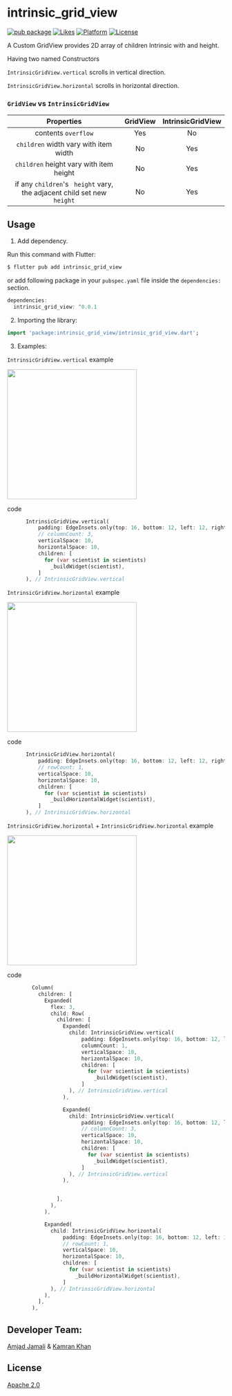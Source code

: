 # intrinsic_grid_view

[![pub package](https://img.shields.io/pub/v/intrinsic_grid_view.svg)](https://pub.dartlang.org/packages/intrinsic_grid_view)
[![Likes](https://badges.bar/intrinsic_grid_view/likes)](https://pub.dev/packages/intrinsic_grid_view/score)
[![Platform](https://img.shields.io/badge/platform-flutter-blue.svg)](https://flutter.dev)
[![License](https://img.shields.io/badge/License-Apache%202.0-blue.svg)](https://opensource.org/licenses/Apache-2.0)

A Custom GridView provides 2D array of children Intrinsic with and height.

Having two named Constructors

`IntrinsicGridView.vertical` scrolls in vertical direction.

`IntrinsicGridView.horizontal` scrolls in horizontal direction.


### `GridView` vs `IntrinsicGridView`
Properties                                                                        | GridView      |  IntrinsicGridView
:--------------------------------------------------------------------------------:|:-------------:|:--------------------:
 contents `overflow`                                                              | Yes           | No
 `children` width vary  with item width                                           | No            | Yes
 `children` height vary  with item height                                         | No            | Yes
 if any `children`'s ` height` vary,<br>the adjacent child set new `height`       | No            | Yes


## Usage

1. Add dependency.

Run this command with Flutter:

```dart
$ flutter pub add intrinsic_grid_view
```

or add following package in your `pubspec.yaml` file inside the `dependencies:` section.
```dart
dependencies:
  intrinsic_grid_view: ^0.0.1
```
2. Importing the library:

```dart
import 'package:intrinsic_grid_view/intrinsic_grid_view.dart';
```

3. Examples:

`IntrinsicGridView.vertical` example

<img width="300px" src="screenshots/vertical_demo.gif?raw=true">

code
```dart
      IntrinsicGridView.vertical(
          padding: EdgeInsets.only(top: 16, bottom: 12, left: 12, right: 12),
          // columnCount: 3,
          verticalSpace: 10,
          horizontalSpace: 10,
          children: [
            for (var scientist in scientists)
              _buildWidget(scientist),
          ]
      ), // IntrinsicGridView.vertical
```


`IntrinsicGridView.horizontal` example

<img width="300px" src="screenshots/horizontal_demo.gif?raw=true">

code
```dart
      IntrinsicGridView.horizontal(
          padding: EdgeInsets.only(top: 16, bottom: 12, left: 12, right: 12),
          // rowCount: 1,
          verticalSpace: 10,
          horizontalSpace: 10,
          children: [
            for (var scientist in scientists)
              _buildHorizontalWidget(scientist),
          ]
      ), // IntrinsicGridView.horizontal
```


`IntrinsicGridView.horizontal` + `IntrinsicGridView.horizontal` example

<img width="300px" src="screenshots/mix_demo.gif?raw=true">

code
```dart
        Column(
          children: [
            Expanded(
              flex: 3,
              child: Row(
                children: [
                  Expanded(
                    child: IntrinsicGridView.vertical(
                        padding: EdgeInsets.only(top: 16, bottom: 12, left: 12, right: 12),
                        columnCount: 1,
                        verticalSpace: 10,
                        horizontalSpace: 10,
                        children: [
                          for (var scientist in scientists)
                            _buildWidget(scientist),
                        ]
                    ), // IntrinsicGridView.vertical
                  ),

                  Expanded(
                    child: IntrinsicGridView.vertical(
                        padding: EdgeInsets.only(top: 16, bottom: 12, left: 12, right: 12),
                        // columnCount: 3,
                        verticalSpace: 10,
                        horizontalSpace: 10,
                        children: [
                          for (var scientist in scientists)
                            _buildWidget(scientist),
                        ]
                    ), // IntrinsicGridView.vertical
                  ),


                ],
              ),
            ),

            Expanded(
              child: IntrinsicGridView.horizontal(
                  padding: EdgeInsets.only(top: 16, bottom: 12, left: 12, right: 12),
                  // rowCount: 1,
                  verticalSpace: 10,
                  horizontalSpace: 10,
                  children: [
                    for (var scientist in scientists)
                      _buildHorizontalWidget(scientist),
                  ]
              ), // IntrinsicGridView.horizontal
            ),
          ],
        ),
```





## Developer Team:
[Amjad Jamali](https://github.com/amjadjamali06) & [Kamran Khan](https://github.com/kamran8545)

## License
[Apache 2.0](https://opensource.org/licenses/Apache-2.0)


